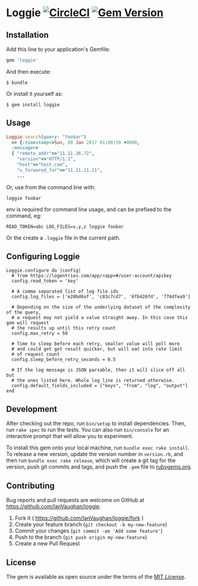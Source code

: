 # Loggie [![CircleCI](https://circleci.com/gh/IanVaughan/loggie.svg?style=svg)](https://circleci.com/gh/IanVaughan/loggie) [![Gem Version](https://badge.fury.io/rb/loggie.svg)](https://badge.fury.io/rb/loggie)

## Installation

Add this line to your application's Gemfile:

```ruby
gem 'loggie'
```

And then execute:

    $ bundle

Or install it yourself as:

    $ gem install loggie

## Usage

```ruby
Loggie.search(query: "foobar")
  => {:timestamp=>Sun, 08 Jan 2017 01:00:58 +0000,
  :message=>
  { "remote_addr"=>"11.11.36.72",
    "version"=>"HTTP/1.1",
    "host"=>"host.com",
    "x_forwared_for"=>"11.11.11.11",
    ...

```

Or, use from the command line with:

`loggie foobar`

env is required for command line usage, and can be prefixed to the command, eg:

`READ_TOKEN=abc LOG_FILES=x,y,z loggie foobar`

Or the create a `.loggie` file in the current path.

## Configuring Loggie

```
Loggie.configure do |config|
  # from https://logentries.com/app/<app>#/user-account/apikey
  config.read_token = 'key'

  # A comma separated list of log file ids
  config.log_files = ['e20bd6af', 'c83c7cd7', '6fb426fd', '776dfea9']

  # Depending on the size of the underlying dataset of the complexity of the query,
  # a request may not yield a value straight away. In this case this gem will request
  # the results up until this retry count
  config.max_retry = 50

  # Time to sleep before each retry, smaller value will poll more
  # and could get get result quicker, but will eat into rate limit
  # of request count
  config.sleep_before_retry_seconds = 0.5

  # If the log message is JSON parsable, then it will slice off all but
  # the ones listed here. Whole log line is returned otherwise.
  config.default_fields_included = ["keys", "from", "log", "output"]
end
```

## Development

After checking out the repo, run `bin/setup` to install dependencies. Then, run `rake spec` to run the tests. You can also run `bin/console` for an interactive prompt that will allow you to experiment.

To install this gem onto your local machine, run `bundle exec rake install`. To release a new version, update the version number in `version.rb`, and then run `bundle exec rake release`, which will create a git tag for the version, push git commits and tags, and push the `.gem` file to [rubygems.org](https://rubygems.org).

## Contributing

Bug reports and pull requests are welcome on GitHub at https://github.com/IanVaughan/loggie.

1. Fork it ( https://github.com/IanVaughan/loggie/fork )
2. Create your feature branch (`git checkout -b my-new-feature`)
3. Commit your changes (`git commit -am 'Add some feature'`)
4. Push to the branch (`git push origin my-new-feature`)
5. Create a new Pull Request

## License

The gem is available as open source under the terms of the [MIT License](http://opensource.org/licenses/MIT).
